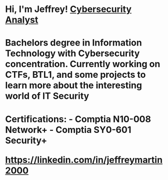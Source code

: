 <h1>Hi, I'm Jeffrey! <a href="https://www.linkedin.com/in/jeffreymartin2000/">Cybersecurity Analyst</a>


 <h1>  Bachelors degree in Information Technology with Cybersecurity concentration. Currently working on CTFs, BTL1, and some projects to learn more about the interesting world of IT Security
 
 <h1> Certifications:
   - <b> Comptia N10-008 Network+
   - <b> Comptia SY0-601 Security+
    



 https://linkedin.com/in/jeffreymartin2000
